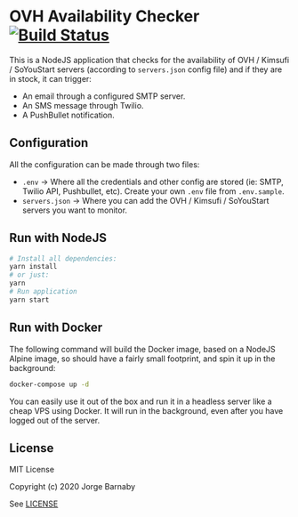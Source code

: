 # OVH Availability Checker [![Build Status](https://travis-ci.org/yorch/ovh-availability-checker.svg?branch=master)](https://travis-ci.org/yorch/ovh-availability-checker)

This is a NodeJS application that checks for the availability of OVH / Kimsufi / SoYouStart servers (according to `servers.json` config file) and if they are in stock, it can trigger:
* An email through a configured SMTP server.
* An SMS message through Twilio.
* A PushBullet notification.

## Configuration

All the configuration can be made through two files:
* `.env` -> Where all the credentials and other config are stored (ie: SMTP, Twilio API, Pushbullet, etc). Create your own `.env` file from `.env.sample`.
* `servers.json` -> Where you can add the OVH / Kimsufi / SoYouStart servers you want to monitor.

## Run with NodeJS

```bash
# Install all dependencies:
yarn install
# or just:
yarn
# Run application
yarn start
```

## Run with Docker

The following command will build the Docker image, based on a NodeJS Alpine image, so should have a fairly small footprint, and spin it up in the background:

```bash
docker-compose up -d
```

You can easily use it out of the box and run it in a headless server like a cheap VPS using Docker. It will run in the background, even after you have logged out of the server.

## License

MIT License

Copyright (c) 2020 Jorge Barnaby

See [LICENSE](LICENSE)

